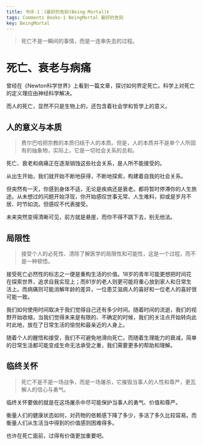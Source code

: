 ```yaml
---
title: 书评-1：《最好的告别(Being Mortal)》
tags: Comments Books-1 BeingMortal 最好的告别
key: BeingMortal
---
```


> 死亡不是一瞬间的事情，而是一连串失去的过程。

<!--more-->

# 死亡、衰老与病痛

曾经在《Newton科学世界》上看到一篇文章，探讨如何界定死亡。科学上对死亡的定义理应由神经科学解决。

而人的死亡，显然不只是生物上的，还包含着社会学和哲学上的意义。

## 人的意义与本质

> 费尔巴哈把宗教的本质归结于人的本质。但是，人的本质并不是单个人所固有的抽象物，实际上，它是一切社会关系的总和。

死亡、衰老和病痛正在逐渐销蚀这些社会关系，是人所不能接受的。
<!-- 我们一生都在探寻和追求，无论是努力也好，放弃也罢，都表现出一种人生态度和自我实现。在这个过程中所构建的 -->

从出生开始，我们就开始不断地获得，不断地探索，构建着自我的社会关系。

但突然有一天，你感到身体不适，无论是疾病还是衰老。都将暂时停滞你的人生旅途。从未想过的问题开始浮现，你开始感叹世事无常、人生难料，抑或是岁月不居、时节如流。但感叹不代表接受。

未来突然变得清晰可见，前方就是悬崖，而你不得不跳下去，别无他法。

## 局限性

> 接受个人的必死性、清除了解医学的局限性和可能性，这是一个过程，而不是一种顿悟。

接受死亡必然性的标志之一便是重构生活的价值。18岁的青年可能更想把时间花在探索世界，追求自我实现上；而81岁的老人则更可能将重心放到家人和日常生活上。而病痛则可能消解年龄的差异，一位患艾滋病人的喜好和一位老人的喜好很可能一致。

我们如何使用时间取决于我们觉得自己还有多少时间。随着时间的流逝，我们的视野开始收缩，当我们觉得未来是有限的、不确定的时候，我们的关注点开始转向此时此地，放在了日常生活的愉悦和最亲近的人身上。

随着个人的醒悟和接受，我们不可避免地滑向死亡。而随着生理能力的衰减，简单的日常生活都可能变成生命无法承受之重，我们需要更多的帮助和理解。

## 临终关怀

> 死亡不是不是一场战争，而是一场屠杀，它摧毁当事人的人性和尊严，更瓦解人的信心与勇气。

临终关怀要做的就是在这场屠杀中尽可能保护当事人的勇气、价值和尊严。

衡量人们的健康状态如何，对药物的依赖感下降了多少，多活了多久比较容易。而衡量人们从生活当中得到的价值感则困难得多。

也许在死亡面前，过得有价值更加重要吧。